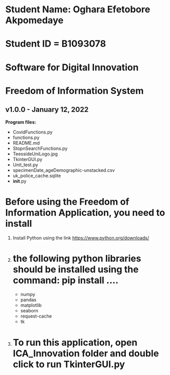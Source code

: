 # Student Name: Oghara Efetobore Akpomedaye
# Student ID = B1093078
# Software for Digital Innovation 

# Freedom of Information System
## v1.0.0 - January 12, 2022

**Program files:**
- CovidFunctions.py
- functions.py
- README.md
- StopnSearchFunctions.py
- TeessideUniLogo.jpg
- TkinterGUI.py
- Unit_test.py
- specimenDate_ageDemographic-unstacked.csv
- uk_police_cache.sqlite
- __init__.py




# Before using the Freedom of Information Application, you need to install
1. Install Python using the link
   https://www.python.org/downloads/

2. # the following python libraries should be installed using the command: pip install ....
   - numpy
   - pandas
   - matplotlib
   - seaborn
   - request-cache
   - tk


3. # To run this application, open ICA_Innovation folder and double click to run TkinterGUI.py